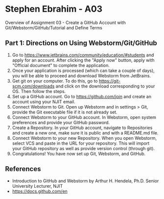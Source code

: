 # Stephen Ebrahim - A03
Overview of Assignment 03 - Create a GitHub Account with Git/Webstorm/GitHub/Tutorial and Define Terms

## Part 1: Directions on Using Webstorm/Git/GitHub

1. Go to https://www.jetbrains.com/community/education/#students and apply for an account. After clicking the "Apply now" button, apply with "Official document" to complete the application.
2. Once your application is processed (which can take a couple of days), you will be able to proceed and download Webstorm from JetBrains.
3. Get git on your computer. To do this, go to https://git-scm.com/downloads and click on the download corresponding to your OS. Then follow the steps.
4. Set up a GitHub account. Go to https://github.com/join and create an account using your NJIT email.
5. Connect Webstorm to Git. Open up Webstorm and in settings > Git, provide the Git executable file if it is not already set.
6. Connect Webstorm to your GitHub account. In Webstorm, open system preferences and provide your GitHub password.
7. Create a Repository. In your GitHub account, navigate to Repositories and create a new one, make sure it is public and with a README.md file.
8. Connect Webstorm to your new Repository. When you open Webstorm, select VCS and paste in the URL for your repository. This will import your GitHub repository as well as provide version control (through git).
9. Congratulations! You have now set up Git, Webstorm, and GitHub.

## References
- Introduction to GitHub and Webstorm by Arthur H. Hendela, Ph.D. Senior University Lecturer, NJIT
- https://docs.github.com/en